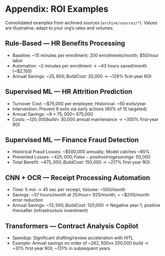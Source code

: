# Appendix: ROI Examples

Consolidated examples from archived sources (`archive/sources/*`). Values are illustrative; adapt to your org’s rates and volumes.

## Rule-Based — HR Benefits Processing
- Baseline: ~15 minutes per enrollment; 200 enrollments/month; $50/hour labor
- Automation: ~2 minutes per enrollment → ~43 hours saved/month (~$2,150)
- Annual Savings: ~$25,800; Build Cost: ~$20,000 → ~129% first‑year ROI

## Supervised ML — HR Attrition Prediction
- Turnover Cost: ~$75,000 per employee; Historical: ~50 exits/year
- Intervention: Prevent 9 exits via early actions (60% of 15 targeted)
- Annual Savings: ~9 × $75,000 = ~$675,000
- Costs: ~$120,000 build + ~$30,000 annual maintenance → ~350% first‑year ROI

## Supervised ML — Finance Fraud Detection
- Historical Fraud Losses: ~$500,000 annually; Model catches ~85%
- Prevented Losses: ~$425,000; False-positive triage savings: ~$50,000
- Total Benefit: ~$475,000; Build Cost: ~$150,000 → ~217% first‑year ROI

## CNN + OCR — Receipt Processing Automation
- Time: 5 min → 45 sec per receipt; Volume: ~500/month
- Savings: ~37 hours/month at $25/hour = ~$925/month; + ~$200/month error reduction
- Annual Savings: ~$13,500; Build Cost: ~$120,000 → Negative year‑1; positive thereafter (infrastructure investment)

## Transformers — Contract Analysis Copilot
- Speedup: Significant drafting/review acceleration with HITL
- Example: Annual savings on order of ~$262,500 vs ~$200,000 build → ~31% first‑year ROI; ~131% in subsequent years

